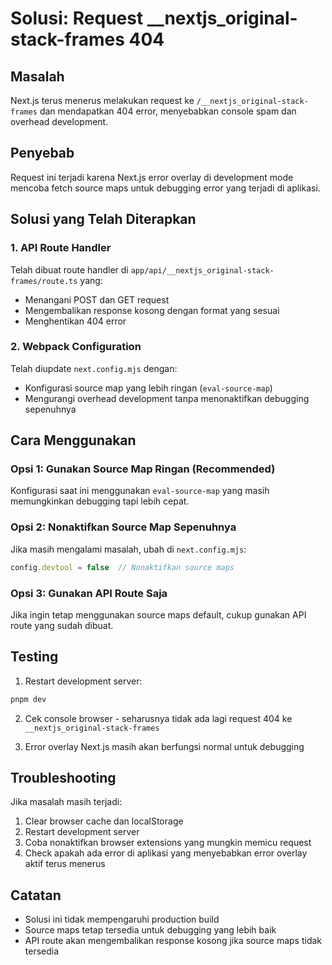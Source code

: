 # Solusi: Request __nextjs_original-stack-frames 404

## Masalah
Next.js terus menerus melakukan request ke `/__nextjs_original-stack-frames` dan mendapatkan 404 error, menyebabkan console spam dan overhead development.

## Penyebab
Request ini terjadi karena Next.js error overlay di development mode mencoba fetch source maps untuk debugging error yang terjadi di aplikasi.

## Solusi yang Telah Diterapkan

### 1. API Route Handler
Telah dibuat route handler di `app/api/__nextjs_original-stack-frames/route.ts` yang:
- Menangani POST dan GET request
- Mengembalikan response kosong dengan format yang sesuai
- Menghentikan 404 error

### 2. Webpack Configuration
Telah diupdate `next.config.mjs` dengan:
- Konfigurasi source map yang lebih ringan (`eval-source-map`)
- Mengurangi overhead development tanpa menonaktifkan debugging sepenuhnya

## Cara Menggunakan

### Opsi 1: Gunakan Source Map Ringan (Recommended)
Konfigurasi saat ini menggunakan `eval-source-map` yang masih memungkinkan debugging tapi lebih cepat.

### Opsi 2: Nonaktifkan Source Map Sepenuhnya
Jika masih mengalami masalah, ubah di `next.config.mjs`:
```javascript
config.devtool = false  // Nonaktifkan source maps
```

### Opsi 3: Gunakan API Route Saja
Jika ingin tetap menggunakan source maps default, cukup gunakan API route yang sudah dibuat.

## Testing

1. Restart development server:
```bash
pnpm dev
```

2. Cek console browser - seharusnya tidak ada lagi request 404 ke `__nextjs_original-stack-frames`

3. Error overlay Next.js masih akan berfungsi normal untuk debugging

## Troubleshooting

Jika masalah masih terjadi:
1. Clear browser cache dan localStorage
2. Restart development server
3. Coba nonaktifkan browser extensions yang mungkin memicu request
4. Check apakah ada error di aplikasi yang menyebabkan error overlay aktif terus menerus

## Catatan
- Solusi ini tidak mempengaruhi production build
- Source maps tetap tersedia untuk debugging yang lebih baik
- API route akan mengembalikan response kosong jika source maps tidak tersedia

